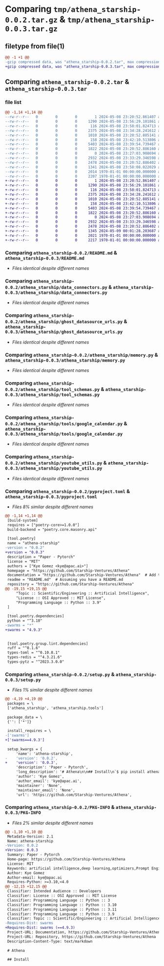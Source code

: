 # Comparing `tmp/athena_starship-0.0.2.tar.gz` & `tmp/athena_starship-0.0.3.tar.gz`

## filetype from file(1)

```diff
@@ -1 +1 @@
-gzip compressed data, was "athena_starship-0.0.2.tar", max compression
+gzip compressed data, was "athena_starship-0.0.3.tar", max compression
```

## Comparing `athena_starship-0.0.2.tar` & `athena_starship-0.0.3.tar`

### file list

```diff
@@ -1,14 +1,14 @@
--rw-r--r--   0        0        0        1 2024-05-08 23:20:52.861407 athena_starship-0.0.2/LICENSE
--rw-r--r--   0        0        0     1290 2024-05-08 23:56:29.101861 athena_starship-0.0.2/README.md
--rw-r--r--   0        0        0      116 2024-05-08 23:58:01.824713 athena_starship-0.0.2/athena_starship/__init__.py
--rw-r--r--   0        0        0     2375 2024-05-08 23:34:28.241612 athena_starship-0.0.2/athena_starship/data_connectors.py
--rw-r--r--   0        0        0     1010 2024-05-08 23:20:52.885141 athena_starship-0.0.2/athena_starship/ghost_datasource_urls.py
--rw-r--r--   0        0        0      158 2024-05-08 23:42:10.513806 athena_starship-0.0.2/athena_starship/llama.py
--rw-r--r--   0        0        0     5403 2024-05-08 23:39:54.739467 athena_starship-0.0.2/athena_starship/memory.py
--rw-r--r--   0        0        0     1822 2024-05-08 23:20:52.886160 athena_starship-0.0.2/athena_starship/tool_schemas.py
--rw-r--r--   0        0        0        0 2024-05-08 23:27:03.908694 athena_starship-0.0.2/athena_starship/tools/__init__.py
--rw-r--r--   0        0        0     2932 2024-05-08 23:33:29.346598 athena_starship-0.0.2/athena_starship/tools/google_calendar.py
--rw-r--r--   0        0        0     2478 2024-05-08 23:20:52.886402 athena_starship-0.0.2/athena_starship/youtube_utils.py
--rw-r--r--   0        0        0     1341 2024-05-08 23:58:08.022029 athena_starship-0.0.2/pyproject.toml
--rw-r--r--   0        0        0     2014 1970-01-01 00:00:00.000000 athena_starship-0.0.2/setup.py
--rw-r--r--   0        0        0     2207 1970-01-01 00:00:00.000000 athena_starship-0.0.2/PKG-INFO
+-rw-r--r--   0        0        0        1 2024-05-08 23:20:52.861407 athena_starship-0.0.3/LICENSE
+-rw-r--r--   0        0        0     1290 2024-05-08 23:56:29.101861 athena_starship-0.0.3/README.md
+-rw-r--r--   0        0        0      116 2024-05-08 23:58:01.824713 athena_starship-0.0.3/athena_starship/__init__.py
+-rw-r--r--   0        0        0     2375 2024-05-08 23:34:28.241612 athena_starship-0.0.3/athena_starship/data_connectors.py
+-rw-r--r--   0        0        0     1010 2024-05-08 23:20:52.885141 athena_starship-0.0.3/athena_starship/ghost_datasource_urls.py
+-rw-r--r--   0        0        0      158 2024-05-08 23:42:10.513806 athena_starship-0.0.3/athena_starship/llama.py
+-rw-r--r--   0        0        0     5403 2024-05-08 23:39:54.739467 athena_starship-0.0.3/athena_starship/memory.py
+-rw-r--r--   0        0        0     1822 2024-05-08 23:20:52.886160 athena_starship-0.0.3/athena_starship/tool_schemas.py
+-rw-r--r--   0        0        0        0 2024-05-08 23:27:03.908694 athena_starship-0.0.3/athena_starship/tools/__init__.py
+-rw-r--r--   0        0        0     2932 2024-05-08 23:33:29.346598 athena_starship-0.0.3/athena_starship/tools/google_calendar.py
+-rw-r--r--   0        0        0     2478 2024-05-08 23:20:52.886402 athena_starship-0.0.3/athena_starship/youtube_utils.py
+-rw-r--r--   0        0        0     1345 2024-05-09 00:01:28.203687 athena_starship-0.0.3/pyproject.toml
+-rw-r--r--   0        0        0     2021 1970-01-01 00:00:00.000000 athena_starship-0.0.3/setup.py
+-rw-r--r--   0        0        0     2217 1970-01-01 00:00:00.000000 athena_starship-0.0.3/PKG-INFO
```

### Comparing `athena_starship-0.0.2/README.md` & `athena_starship-0.0.3/README.md`

 * *Files identical despite different names*

### Comparing `athena_starship-0.0.2/athena_starship/data_connectors.py` & `athena_starship-0.0.3/athena_starship/data_connectors.py`

 * *Files identical despite different names*

### Comparing `athena_starship-0.0.2/athena_starship/ghost_datasource_urls.py` & `athena_starship-0.0.3/athena_starship/ghost_datasource_urls.py`

 * *Files identical despite different names*

### Comparing `athena_starship-0.0.2/athena_starship/memory.py` & `athena_starship-0.0.3/athena_starship/memory.py`

 * *Files identical despite different names*

### Comparing `athena_starship-0.0.2/athena_starship/tool_schemas.py` & `athena_starship-0.0.3/athena_starship/tool_schemas.py`

 * *Files identical despite different names*

### Comparing `athena_starship-0.0.2/athena_starship/tools/google_calendar.py` & `athena_starship-0.0.3/athena_starship/tools/google_calendar.py`

 * *Files identical despite different names*

### Comparing `athena_starship-0.0.2/athena_starship/youtube_utils.py` & `athena_starship-0.0.3/athena_starship/youtube_utils.py`

 * *Files identical despite different names*

### Comparing `athena_starship-0.0.2/pyproject.toml` & `athena_starship-0.0.3/pyproject.toml`

 * *Files 8% similar despite different names*

```diff
@@ -1,14 +1,14 @@
 [build-system]
 requires = ["poetry-core>=1.0.0"]
 build-backend = "poetry.core.masonry.api"
 
 [tool.poetry]
 name = "athena-starship"
-version = "0.0.2"
+version = "0.0.3"
 description = "Paper - Pytorch"
 license = "MIT"
 authors = ["Kye Gomez <kye@apac.ai>"]
 homepage = "https://github.com/Starship-Ventures/Athena"
 documentation = "https://github.com/Starship-Ventures/Athena"  # Add this if you have documentation.
 readme = "README.md"  # Assuming you have a README.md
 repository = "https://github.com/Starship-Ventures/Athena"
@@ -19,15 +19,15 @@
     "Topic :: Scientific/Engineering :: Artificial Intelligence",
     "License :: OSI Approved :: MIT License",
     "Programming Language :: Python :: 3.9"
 ]
 
 [tool.poetry.dependencies]
 python = "^3.10"
-swarms = "*"
+swarms = "4.9.3"
 
 
 [tool.poetry.group.lint.dependencies]
 ruff = "^0.1.6"
 types-toml = "^0.10.8.1"
 types-redis = "^4.3.21.6"
 types-pytz = "^2023.3.0.0"
```

### Comparing `athena_starship-0.0.2/setup.py` & `athena_starship-0.0.3/setup.py`

 * *Files 1% similar despite different names*

```diff
@@ -4,19 +4,19 @@
 packages = \
 ['athena_starship', 'athena_starship.tools']
 
 package_data = \
 {'': ['*']}
 
 install_requires = \
-['swarms']
+['swarms==4.9.3']
 
 setup_kwargs = {
     'name': 'athena-starship',
-    'version': '0.0.2',
+    'version': '0.0.3',
     'description': 'Paper - Pytorch',
     'long_description': '# Athena\n\n## Install\n`$ pip install athena-starship`\n\n## Usage\n```bash\npython3 sam_altman.py\n```\n\n```python\nimport os\n\nfrom dotenv import load_dotenv\n\n# Import the OpenAIChat model and the Agent struct\nfrom swarms import Agent\nfrom athena_starship.llama import llama\nfrom athena_starship.memory import ChromaDB\nfrom athena_starship.tools.google_calendar import calendar\n\n# Load the environment variables\nload_dotenv()\n\n# Get the API key from the environment\napi_key = os.environ.get("OPENAI_API_KEY")\n\n# Initilaize the chromadb client\nchromadb = ChromaDB(\n    metric="cosine",\n    verbose=True,\n    n_results=3,\n)\n\n## Initialize the workflow\nagent = Agent(\n    llm=llama,\n    agent_name="Sam Altman",\n    agent_description="Sam Altman Agent, CEO of OpenAI.",\n    system_prompt="You\'re Sam Altman, CEO of OpenAI.",\n    max_loops="auto",\n    interactive=True,\n    autosave=True,\n    dashboard=True,\n    long_term_memory=chromadb,\n    stopping_token="<DONE>",\n    verbose=True,\n    tools=[calendar],\n)\n\n# Run the workflow on a task\nagent.run(\n    "What are the 3 traits you look for before investing in a seed"\n    " stage startup?"\n)\n\n```\n\n# License\nMIT\n\n\n# Todo\n- [ ] Make csv of few shot prompt examples for various tool usages\n- [ ] Make tools for airtable, google calendar, notion, gmail\n',
     'author': 'Kye Gomez',
     'author_email': 'kye@apac.ai',
     'maintainer': 'None',
     'maintainer_email': 'None',
     'url': 'https://github.com/Starship-Ventures/Athena',
```

### Comparing `athena_starship-0.0.2/PKG-INFO` & `athena_starship-0.0.3/PKG-INFO`

 * *Files 2% similar despite different names*

```diff
@@ -1,10 +1,10 @@
 Metadata-Version: 2.1
 Name: athena-starship
-Version: 0.0.2
+Version: 0.0.3
 Summary: Paper - Pytorch
 Home-page: https://github.com/Starship-Ventures/Athena
 License: MIT
 Keywords: artificial intelligence,deep learning,optimizers,Prompt Engineering
 Author: Kye Gomez
 Author-email: kye@apac.ai
 Requires-Python: >=3.10,<4.0
@@ -12,15 +12,15 @@
 Classifier: Intended Audience :: Developers
 Classifier: License :: OSI Approved :: MIT License
 Classifier: Programming Language :: Python :: 3
 Classifier: Programming Language :: Python :: 3.10
 Classifier: Programming Language :: Python :: 3.11
 Classifier: Programming Language :: Python :: 3.9
 Classifier: Topic :: Scientific/Engineering :: Artificial Intelligence
-Requires-Dist: swarms
+Requires-Dist: swarms (==4.9.3)
 Project-URL: Documentation, https://github.com/Starship-Ventures/Athena
 Project-URL: Repository, https://github.com/Starship-Ventures/Athena
 Description-Content-Type: text/markdown
 
 # Athena
 
 ## Install
```


